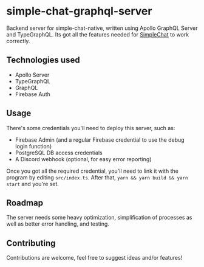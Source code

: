 # simple-chat-graphql-server
Backend server for simple-chat-native, written using Apollo GraphQL Server and TypeGraphQL. Its got all the features needed for [SimpleChat](https://github.com/ianeli1/simple-chat-native) to work correctly.
## Technologies used
- Apollo Server
- TypeGraphQL
- GraphQL
- Firebase Auth
## Usage
There's some credentials you'll need to deploy this server, such as:
- Firebase Admin (and a regular Firebase credential to use the debug login function)
- PostgreSQL DB access credentials
- A Discord webhook (optional, for easy error reporting)

Once you got all the required credential, you'll need to link it with the program by editing `src/index.ts`.
After that, `yarn && yarn build && yarn start` and you're set.

## Roadmap
The server needs some heavy optimization, simplification of processes as well as better error handling, and testing.

## Contributing
Contributions are welcome, feel free to suggest ideas and/or features!
